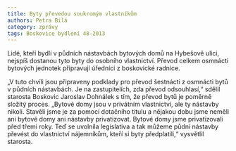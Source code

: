 ```yaml
---
title: Byty převedou soukromým vlastníkům
authors: Petra Bílá
category: zprávy
tags: Boskovice bydlení 48-2013
---
```


Lidé, kteří bydlí v půdních nástavbách bytových domů na Hybešově ulici, nejspíš dostanou tyto byty do osobního vlastnictví. Převod celkem osmnácti bytových jednotek připravují úředníci z boskovické radnice.

„V tuto chvíli jsou připraveny podklady pro převod šestnácti z osmnácti bytů v půdních nástavbách. Je na zastupitelích, zda převod odsouhlasí,“ sdělil starosta Boskovic Jaroslav Dohnálek s tím, že převod bytů je poměrně složitý proces. „Bytové domy jsou v privátním vlastnictví, ale ty nástavby nikoli. Stavěli jsme je za pomocí dotačního titulu a nějakou dobu jsme neměli ani bytové domy ani nástavby privatizovat. Bytové domy jsme privatizovali před třemi roky. Teď se uvolnila legislativa a tak můžeme půdní nástavby převést do vlastnictví nájemníkům, kteří si byty předplatili,“ vysvětlil starosta.
